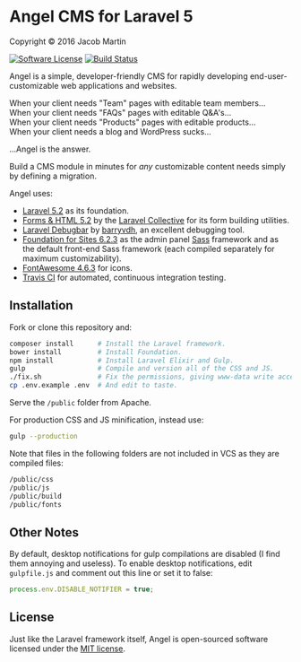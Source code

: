 # Angel CMS for Laravel 5
Copyright &copy; 2016 Jacob Martin

[![Software License](https://img.shields.io/badge/license-MIT-brightgreen.svg)](http://opensource.org/licenses/MIT)
[![Build Status](https://travis-ci.org/JVMartin/angel5.svg?branch=master)](https://travis-ci.org/JVMartin/angel5)

Angel is a simple, developer-friendly CMS for rapidly developing end-user-customizable web
applications and websites.

When your client needs "Team" pages with editable team members...<br />
When your client needs "FAQs" pages with editable Q&amp;A's...<br />
When your client needs "Products" pages with editable products...<br />
When your client needs a blog and WordPress sucks...

...Angel is the answer.

Build a CMS module in minutes for *any* customizable content needs simply by defining a migration.

Angel uses:
* [Laravel 5.2](https://laravel.com/docs/5.2) as its foundation.
* [Forms & HTML 5.2](https://laravelcollective.com/docs/5.2/html) by the
  [Laravel Collective](https://laravelcollective.com/) for its form building utilities.
* [Laravel Debugbar](https://github.com/barryvdh/laravel-debugbar) by
  [barryvdh](https://github.com/barryvdh), an excellent debugging tool.
* [Foundation for Sites 6.2.3](http://foundation.zurb.com/sites/docs/) as the admin panel
  [Sass](http://sass-lang.com/) framework and as the default front-end Sass framework (each compiled
  separately for maximum customizability).
* [FontAwesome 4.6.3](http://fontawesome.io/icons/) for icons.
* [Travis CI](https://travis-ci.org/) for automated, continuous integration testing.

## Installation
Fork or clone this repository and:
```bash
composer install      # Install the Laravel framework.
bower install         # Install Foundation.
npm install           # Install Laravel Elixir and Gulp.
gulp                  # Compile and version all of the CSS and JS.
./fix.sh              # Fix the permissions, giving www-data write access to necessary folders.
cp .env.example .env  # And edit to taste.
```

Serve the `/public` folder from Apache.

For production CSS and JS minification, instead use:
```bash
gulp --production
```

Note that files in the following folders are not included in VCS as they are compiled files:
```bash
/public/css
/public/js
/public/build
/public/fonts
```

## Other Notes

By default, desktop notifications for gulp compilations are disabled (I find
them annoying and useless).  To enable desktop notifications, edit
`gulpfile.js` and comment out this line or set it to false:
```javascript
process.env.DISABLE_NOTIFIER = true;
```

## License

Just like the Laravel framework itself, Angel is open-sourced software licensed
under the [MIT license](http://opensource.org/licenses/MIT).
